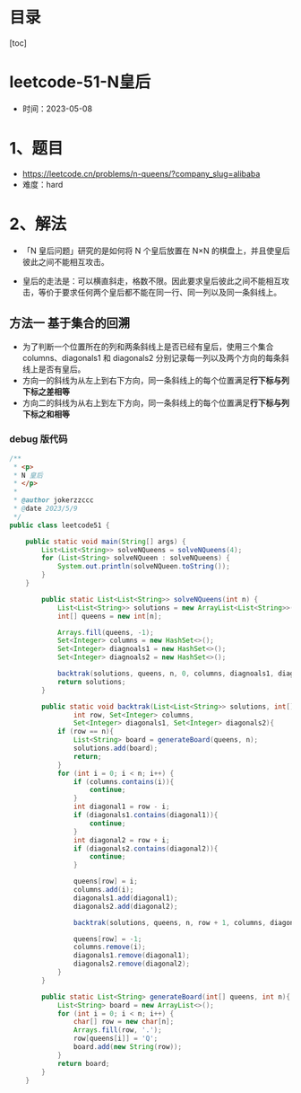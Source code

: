 # 目录

[toc]

# leetcode-51-N皇后

- 时间：2023-05-08



# 1、题目

- https://leetcode.cn/problems/n-queens/?company_slug=alibaba
- 难度：hard



# 2、解法

- 「N 皇后问题」研究的是如何将  N 个皇后放置在 N×N 的棋盘上，并且使皇后彼此之间不能相互攻击。

- 皇后的走法是：可以横直斜走，格数不限。因此要求皇后彼此之间不能相互攻击，等价于要求任何两个皇后都不能在同一行、同一列以及同一条斜线上。

  

## 方法一 基于集合的回溯

- 为了判断一个位置所在的列和两条斜线上是否已经有皇后，使用三个集合 columns、diagonals1 和 diagonals2
  分别记录每一列以及两个方向的每条斜线上是否有皇后。
- 方向一的斜线为从左上到右下方向，同一条斜线上的每个位置满足**行下标与列下标之差相等**
- 方向二的斜线为从右上到左下方向，同一条斜线上的每个位置满足**行下标与列下标之和相等**



### debug 版代码

```java
/**
 * <p>
 * N 皇后
 * </p>
 *
 * @author jokerzzccc
 * @date 2023/5/9
 */
public class leetcode51 {

    public static void main(String[] args) {
        List<List<String>> solveNQueens = solveNQueens(4);
        for (List<String> solveNQueen : solveNQueens) {
            System.out.println(solveNQueen.toString());
        }
    }

        public static List<List<String>> solveNQueens(int n) {
            List<List<String>> solutions = new ArrayList<List<String>>();
            int[] queens = new int[n];

            Arrays.fill(queens, -1);
            Set<Integer> columns = new HashSet<>();
            Set<Integer> diagnoals1 = new HashSet<>();
            Set<Integer> diagnoals2 = new HashSet<>();

            backtrak(solutions, queens, n, 0, columns, diagnoals1, diagnoals2);
            return solutions;
        }

        public static void backtrak(List<List<String>> solutions, int[] queens, int n,
                int row, Set<Integer> columns,
                Set<Integer> diagonals1, Set<Integer> diagonals2){
            if (row == n){
                List<String> board = generateBoard(queens, n);
                solutions.add(board);
                return;
            }
            for (int i = 0; i < n; i++) {
                if (columns.contains(i)){
                    continue;
                }
                int diagonal1 = row - i;
                if (diagonals1.contains(diagonal1)){
                    continue;
                }
                int diagonal2 = row + i;
                if (diagonals2.contains(diagonal2)){
                    continue;
                }

                queens[row] = i;
                columns.add(i);
                diagonals1.add(diagonal1);
                diagonals2.add(diagonal2);

                backtrak(solutions, queens, n, row + 1, columns, diagonals1, diagonals2);

                queens[row] = -1;
                columns.remove(i);
                diagonals1.remove(diagonal1);
                diagonals2.remove(diagonal2);
            }
        }

        public static List<String> generateBoard(int[] queens, int n){
            List<String> board = new ArrayList<>();
            for (int i = 0; i < n; i++) {
                char[] row = new char[n];
                Arrays.fill(row, '.');
                row[queens[i]] = 'Q';
                board.add(new String(row));
            }
            return board;
        }
    }
```
